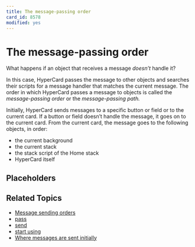```yaml
---
title: The message-passing order
card_id: 8578
modified: yes
---
```


# The message-passing order

What happens if an object that receives a message <i>doesn’t  </i>handle it?

In this case, HyperCard passes the message to other objects and searches their scripts for a message handler that matches the current message. The order in which HyperCard passes a message to objects is called the <i>message-passing order </i> or the <i>message-passing path.</i>

Initially, HyperCard sends messages to a specific button or field or to the current card. If a button or field doesn’t handle the message, it goes on to the current card. From the current card, the message goes to the following objects, in order:

* the current background
* the current stack
* the stack script of the Home stack
* HyperCard itself

## Placeholders

## Related Topics

* [Message sending orders](/HyperTalkReference/systemmessages/Message-sending-orders)
* [pass](/HyperTalkReference/keywords/pass)
* [send](/HyperTalkReference/keywords/send)
* [start using](/HyperTalkReference/commands/start-using)
* [Where messages are sent initially](/HyperTalkReference/systemmessages/Where-messages-are-sent-initially)
